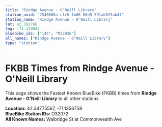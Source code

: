 ```yaml
---
title: "Rindge Avenue - O'Neill Library"
station_uuid: "2540668a-cfc5-1b06-06d5-591ab525ab47"
station_name: "Rindge Avenue - O'Neill Library"
lat: 42.392766
lng: -71.129042
bluebike_ids: ["145", "M32036"]
all_names: ["Rindge Avenue - O'Neill Library"]
type: "station"
---
```


# FKBB Times from Rindge Avenue - O'Neill Library

This page shows the Fastest Known BlueBike (FKBB) times from **Rindge Avenue - O'Neill Library** to all other stations.

**Location:** 42.34775567, -71.1356758  
**BlueBike Station IDs:** D32072  
**All Known Names:** Walbridge St at Commonwealth Ave

